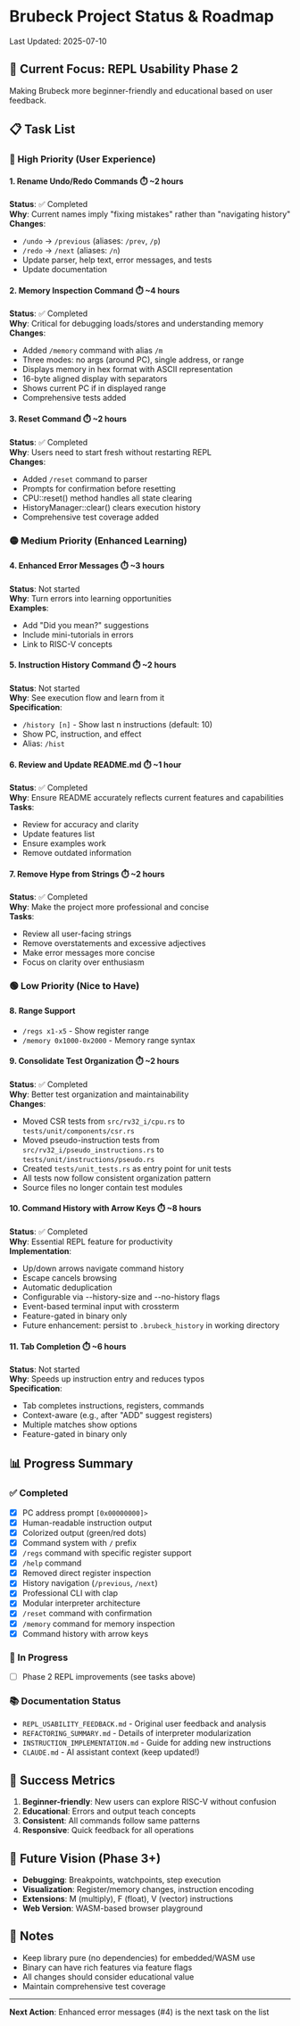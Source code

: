 # Brubeck Project Status & Roadmap

Last Updated: 2025-07-10

## 🎯 Current Focus: REPL Usability Phase 2

Making Brubeck more beginner-friendly and educational based on user feedback.

## 📋 Task List

### 🔴 High Priority (User Experience)

#### 1. Rename Undo/Redo Commands ⏱️ ~2 hours
**Status**: ✅ Completed  
**Why**: Current names imply "fixing mistakes" rather than "navigating history"  
**Changes**:
- `/undo` → `/previous` (aliases: `/prev`, `/p`)
- `/redo` → `/next` (aliases: `/n`)
- Update parser, help text, error messages, and tests
- Update documentation

#### 2. Memory Inspection Command ⏱️ ~4 hours
**Status**: ✅ Completed  
**Why**: Critical for debugging loads/stores and understanding memory  
**Changes**:
- Added `/memory` command with alias `/m`
- Three modes: no args (around PC), single address, or range
- Displays memory in hex format with ASCII representation
- 16-byte aligned display with separators
- Shows current PC if in displayed range
- Comprehensive tests added

#### 3. Reset Command ⏱️ ~2 hours
**Status**: ✅ Completed  
**Why**: Users need to start fresh without restarting REPL  
**Changes**:
- Added `/reset` command to parser
- Prompts for confirmation before resetting
- CPU::reset() method handles all state clearing
- HistoryManager::clear() clears execution history
- Comprehensive test coverage added

### 🟡 Medium Priority (Enhanced Learning)

#### 4. Enhanced Error Messages ⏱️ ~3 hours
**Status**: Not started  
**Why**: Turn errors into learning opportunities  
**Examples**:
- Add "Did you mean?" suggestions
- Include mini-tutorials in errors
- Link to RISC-V concepts

#### 5. Instruction History Command ⏱️ ~2 hours
**Status**: Not started  
**Why**: See execution flow and learn from it  
**Specification**:
- `/history [n]` - Show last n instructions (default: 10)
- Show PC, instruction, and effect
- Alias: `/hist`

#### 6. Review and Update README.md ⏱️ ~1 hour
**Status**: ✅ Completed  
**Why**: Ensure README accurately reflects current features and capabilities  
**Tasks**:
- Review for accuracy and clarity
- Update features list
- Ensure examples work
- Remove outdated information

#### 7. Remove Hype from Strings ⏱️ ~2 hours
**Status**: ✅ Completed  
**Why**: Make the project more professional and concise  
**Tasks**:
- Review all user-facing strings
- Remove overstatements and excessive adjectives
- Make error messages more concise
- Focus on clarity over enthusiasm

### 🟢 Low Priority (Nice to Have)

#### 8. Range Support
- `/regs x1-x5` - Show register range
- `/memory 0x1000-0x2000` - Memory range syntax

#### 9. Consolidate Test Organization ⏱️ ~2 hours
**Status**: ✅ Completed  
**Why**: Better test organization and maintainability  
**Changes**:
- Moved CSR tests from `src/rv32_i/cpu.rs` to `tests/unit/components/csr.rs`
- Moved pseudo-instruction tests from `src/rv32_i/pseudo_instructions.rs` to `tests/unit/instructions/pseudo.rs`
- Created `tests/unit_tests.rs` as entry point for unit tests
- All tests now follow consistent organization pattern
- Source files no longer contain test modules

#### 10. Command History with Arrow Keys ⏱️ ~8 hours
**Status**: ✅ Completed  
**Why**: Essential REPL feature for productivity  
**Implementation**:
- Up/down arrows navigate command history
- Escape cancels browsing
- Automatic deduplication
- Configurable via --history-size and --no-history flags
- Event-based terminal input with crossterm
- Feature-gated in binary only
- Future enhancement: persist to `.brubeck_history` in working directory

#### 11. Tab Completion ⏱️ ~6 hours
**Status**: Not started  
**Why**: Speeds up instruction entry and reduces typos  
**Specification**:
- Tab completes instructions, registers, commands
- Context-aware (e.g., after "ADD" suggest registers)
- Multiple matches show options
- Feature-gated in binary only

## 📊 Progress Summary

### ✅ Completed
- [x] PC address prompt `[0x00000000]>`
- [x] Human-readable instruction output
- [x] Colorized output (green/red dots)
- [x] Command system with `/` prefix
- [x] `/regs` command with specific register support
- [x] `/help` command
- [x] Removed direct register inspection
- [x] History navigation (`/previous`, `/next`)
- [x] Professional CLI with clap
- [x] Modular interpreter architecture
- [x] `/reset` command with confirmation
- [x] `/memory` command for memory inspection
- [x] Command history with arrow keys

### 🚧 In Progress
- [ ] Phase 2 REPL improvements (see tasks above)

### 📚 Documentation Status
- `REPL_USABILITY_FEEDBACK.md` - Original user feedback and analysis
- `REFACTORING_SUMMARY.md` - Details of interpreter modularization
- `INSTRUCTION_IMPLEMENTATION.md` - Guide for adding new instructions
- `CLAUDE.md` - AI assistant context (keep updated!)

## 🎯 Success Metrics

1. **Beginner-friendly**: New users can explore RISC-V without confusion
2. **Educational**: Errors and output teach concepts
3. **Consistent**: All commands follow same patterns
4. **Responsive**: Quick feedback for all operations

## 🚀 Future Vision (Phase 3+)

- **Debugging**: Breakpoints, watchpoints, step execution
- **Visualization**: Register/memory changes, instruction encoding
- **Extensions**: M (multiply), F (float), V (vector) instructions
- **Web Version**: WASM-based browser playground

## 📝 Notes

- Keep library pure (no dependencies) for embedded/WASM use
- Binary can have rich features via feature flags
- All changes should consider educational value
- Maintain comprehensive test coverage

---

**Next Action**: Enhanced error messages (#4) is the next task on the list